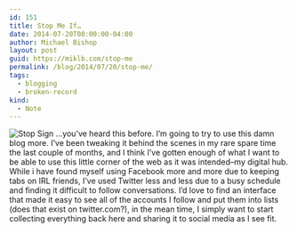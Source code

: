 ```yaml
---
id: 151
title: Stop Me If…
date: 2014-07-20T00:00:00-04:00
author: Michael Bishop
layout: post
guid: https://miklb.com/stop-me
permalink: /blog/2014/07/20/stop-me/
tags:
  - blogging
  - broken-record
kind:
  - Note
---
```

<p><img src="http://cdn.miklb.com/images/stop.jpg" alt="Stop Sign" />
…you’ve heard this before. I’m going to try to use this damn blog more. I’ve been tweaking it behind the scenes in my rare spare time the last couple of months, and I think I’ve gotten enough of what I want to be able to use this little corner of the web as it was intended–my digital hub. While i have found myself using Facebook more and more due to keeping tabs on IRL friends, I’ve used Twitter less and less due to a busy schedule and finding it difficult to follow conversations. I’d love to find an interface that made it easy to see all of the accounts I follow and put them into lists (does that exist on twitter.com?), in the mean time, I simply want to start collecting everything back here and sharing it to social media as I see fit.</p>